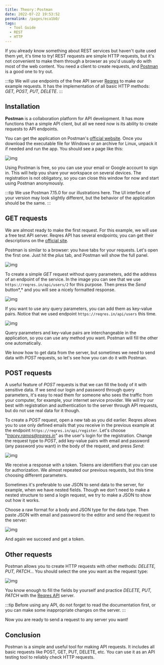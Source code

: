 ```yaml
---
title: Theory：Postman
date: 2022-07-22 19:53:52
permalink: /pages/eca1b0/
tags:
  - Tool Guide
  - REST
  - HTTP
---
```

If you already know something about REST services but haven't quite used them yet, it's time to try! REST requests are simple HTTP requests, but it's not convenient to make them through a browser as you'd usually do with most of the web content. You need a client to create requests, and [Postman](https://www.getpostman.com/) is a good one to try out.


:::tip
We will use endpoints of the free API server [Reqres](https://reqres.in/) to make our example requests. It has the implementation of all basic HTTP methods: *GET, POST, PUT, DELETE*.
:::


## Installation

**Postman** is a collaboration platform for API development. It has more functions than a simple API client, but all we need now is its ability to create requests to API endpoints.

You can get the application on Postman's [official website](https://www.getpostman.com/downloads/). Once you download the executable file for Windows or an archive for Linux, unpack it if needed and run the app. You should see a page like this:

![img](https://ucarecdn.com/e356f7a1-c6a6-40ff-b0bd-4b5b9c04d3fd/)

Using Postman is free, so you can use your email or Google account to sign in. This will help you share your workspace on several devices. The registration is not obligatory, so you can close this window for now and start using Postman anonymously.

:::tip
We use Postman 7.15.0 for our illustrations here. The UI interface of your version may look slightly different, but the behavior of the application should be the same.
:::


## GET requests

We are almost ready to make the first request. For this example, we will use a free test API server. Reqres API has several endpoints; you can get their descriptions on the [official site](https://reqres.in/).

Postman is similar to a browser: you have tabs for your requests. Let's open the first one. Just hit the *plus* tab, and Postman will show the full panel.

![img](https://ucarecdn.com/247c0cf2-9e1e-4a3b-a5a3-5ef6dc25246b/)

To create a simple *GET* request without query parameters, add the address of an endpoint of the service. In the image you can see that we use `https://reqres.in/api/users/2` for this purpose. Then press the *Send* button*,* and you will see a nicely formatted response.

![img](https://ucarecdn.com/4575d9ed-7322-44fb-b0ba-bf460bafcf5c/)

If you want to use any query parameters, you can add them as key-value pairs. Notice that we used endpoint `https://reqres.in/api/users` this time.

![img](https://ucarecdn.com/b8f627c3-8c75-4f12-95e8-278ee960c3aa/)

Query parameters and key-value pairs are interchangeable in the application, so you can use any method you want. Postman will fill the other one automatically.

We know how to get data from the server, but sometimes we need to send data with *POST* requests, so let's see how you can do it with Postman.

## POST requests

A useful feature of *POST* requests is that we can fill the body of it with sensitive data. If we send our login and password through query parameters, it's easy to read them for someone who sees the traffic from your computer, for example, your internet service provider. We will try our best with registration and authentication to the server through API requests, but do not use real data for it though.

To create a *POST* request, open a new tab as you did earlier. Reqres allows you to use only defined emails that you receive in the previous example at the endpoint `https://reqres.in/api/register`. Let's choose "*tracey.ramos@reqres.in*" as the user's login for the registration. Change the request type to *POST*, add key-value pairs with email and password (any password you want) in the body of the request, and press *Send*:

![img](https://ucarecdn.com/f485776a-2373-494b-a6ba-a3ece28b1be6/)

We receive a response with a token. Tokens are identifiers that you can use for authorization. We almost repeated our previous requests, but this time choosing different parameters.

Sometimes it's preferable to use JSON to send data to the server, for example, when we have nested fields. Though we don't need to make a nested structure to send a login request, we try to make a JSON to show out how it works.

Choose a raw format for a body and JSON type for the data type. Then paste JSON with email and password to the editor and send the request to the server:

![img](https://ucarecdn.com/96995512-95d9-4e9a-ab96-110346b5504d/)

And again we succeed and get a token.

## Other requests

Postman allows you to create HTTP requests with other methods: *DELETE, PUT, PATCH*... You should select the one you want as the request type:

![img](https://ucarecdn.com/dc385714-d1d9-45e5-a460-06ba3e18ce27/)

You know enough to fill the fields by yourself and practice *DELETE, PUT, PATCH* with the [Reqres API](https://reqres.in/) server.

:::tip
Before using any API, do not forget to read the documentation first, or you can make some inappropriate changes on the server.
:::


Now you are ready to send a request to any server you want!

## Conclusion

Postman is a simple and useful tool for making API requests. It includes all basic requests like POST, GET, PUT, DELETE, etc. You can use it as an API testing tool to reliably check HTTP requests.